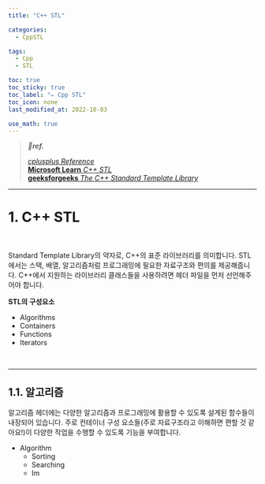 ```yaml
---
title: "C++ STL"

categories:
  - CppSTL

tags:
  - Cpp
  - STL

toc: true
toc_sticky: true
toc_label: "✏️ Cpp STL"
toc_icon: none
last_modified_at: 2022-10-03

use_math: true
---
```


> ***💚ref.***
>
> [*cplusplus Reference*](https://cplusplus.com/reference/)<br>
> [**Microsoft Learn** *C++ STL*](https://learn.microsoft.com/ko-kr/cpp/standard-library/cpp-standard-library-reference?view=msvc-170)<br>
> [**geeksforgeeks** *The C++ Standard Template Library*](https://www.geeksforgeeks.org/the-c-standard-template-library-stl/)

---

# 1. C++ STL

<br>

Standard Template Library의 약자로, C++의 표준 라이브러리를 의미합니다. STL에서는 스택, 배열, 알고리즘처럼 프로그래밍에 필요한 자료구조와 편의를 제공해줍니다. C++에서 지원하는 라이브러리 클래스들을 사용하려면 헤더 파일을 먼저 선언해주어야 합니다.



**STL의 구성요소**

* Algorithms
* Containers
* Functions
* Iterators

<br>

---

## 1.1. 알고리즘

알고리즘 헤더에는 다양한 알고리즘과 프로그래밍에 활용할 수 있도록 설계된 함수들이 내장되어 있습니다. 주로 컨테이너 구성 요소들(주로 자료구조라고 이해하면 편할 것 같아요!)이 다양한 작업을 수행할 수 있도록 기능을 부여합니다.

* Algorithm
  * Sorting
  * Searching
  * Im
